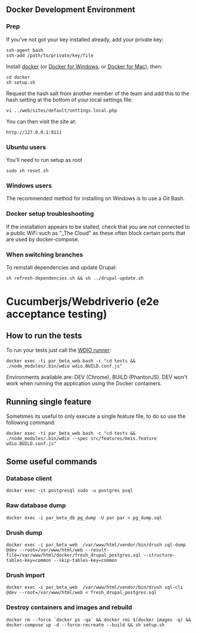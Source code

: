 ## Docker Development Environment

### Prep

If you've not got your key installed already, add your private key:

    ssh-agent bash
    ssh-add /path/to/private/key/file
    
Install [docker](https://docs.docker.com/engine/installation/linux/ubuntu/) (or [Docker for Windows](https://docs.docker.com/docker-for-windows/install/), or [Docker for Mac](https://docs.docker.com/docker-for-mac/install/)), then:

    cd docker
    sh setup.sh
    
Request the hash salt from another member of the team and add this to the hash setting at the bottom of your local settings file:

    vi ../web/sites/default/settings.local.php
    
You can then visit the site at:

    http://127.0.0.1:8111

### Ubuntu users

You'll need to run setup as root
    
    sudo sh reset.sh
    
### Windows users

The recommended method for installing on Windows is to use a Git Bash.
    
### Docker setup troubleshooting

If the installation appears to be stalled, check that you are not connected to a public WiFi such as "_The Cloud" as these often block certain ports that are used by docker-compose.

### When switching branches

To reinstall dependencies and update Drupal:

    sh refresh-dependencies.sh && sh ../drupal-update.sh

# Cucumberjs/Webdriverio (e2e acceptance testing)

## How to run the tests

To run your tests just call the [WDIO runner](http://webdriver.io/guide/testrunner/gettingstarted.html):

    docker exec -ti par_beta_web bash -c "cd tests && ./node_modules/.bin/wdio wdio.BUILD.conf.js"

Environments available are: DEV (Chrome), BUILD (PhantonJS). DEV won't work when running the application using the Docker containers.

## Running single feature
Sometimes its useful to only execute a single feature file, to do so use the following command:

    docker exec -ti par_beta_web bash -c "cd tests && ./node_modules/.bin/wdio --spec src/features/beis.feature wdio.BUILD.conf.js"
        
## Some useful commands

### Database client

    docker exec -it postgresql sudo -u postgres psql
    
### Raw database dump

    docker exec -i par_beta_db pg_dump -U par par > pg_dump.sql
    
### Drush dump

    docker exec -i par_beta_web  /var/www/html/vendor/bin/drush sql-dump @dev --root=/var/www/html/web --result-file=/var/www/html/docker/fresh_drupal_postgres.sql --structure-tables-key=common --skip-tables-key=common
    
### Drush import

    docker exec -i par_beta_web  /var/www/html/vendor/bin/drush sql-cli @dev --root=/var/www/html/web < fresh_drupal_postgres.sql

### Destroy containers and images and rebuild

    docker rm --force `docker ps -qa` && docker rmi $(docker images -q) && docker-compose up -d --force-recreate --build && sh setup.sh

    



